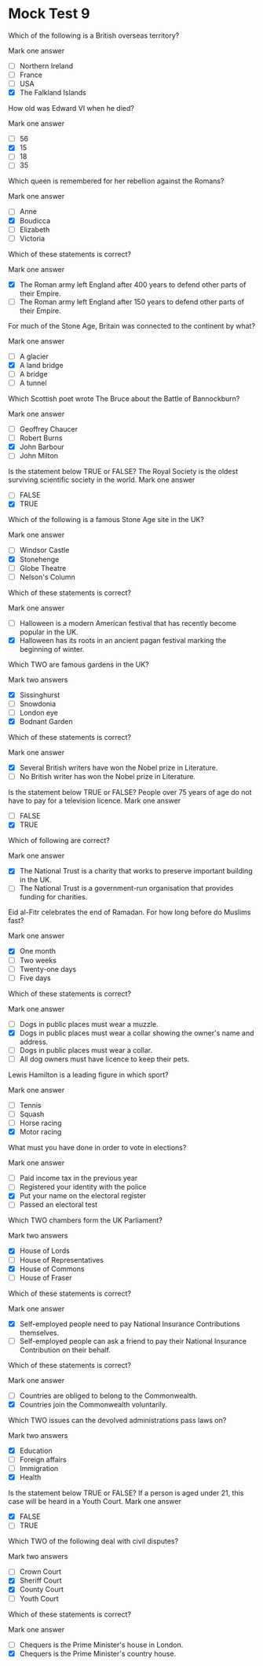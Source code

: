 # Mock Test 9

Which of the following is a British overseas territory?

Mark one answer

- [ ]  Northern Ireland
- [ ]  France
- [ ]  USA
- [x]  The Falkland Islands

How old was Edward VI when he died?

Mark one answer

- [ ]  56
- [x]  15
- [ ]  18
- [ ]  35

Which queen is remembered for her rebellion against the Romans?

Mark one answer

- [ ]  Anne
- [x]  Boudicca
- [ ]  Elizabeth
- [ ]  Victoria

Which of these statements is correct?

Mark one answer

- [x]  The Roman army left England after 400 years to defend other parts of their Empire.
- [ ]  The Roman army left England after 150 years to defend other parts of their Empire.

For much of the Stone Age, Britain was connected to the continent by what?

Mark one answer

- [ ]  A glacier
- [x]  A land bridge
- [ ]  A bridge
- [ ]  A tunnel

Which Scottish poet wrote The Bruce about the Battle of Bannockburn?

Mark one answer

- [ ]  Geoffrey Chaucer
- [ ]  Robert Burns
- [x]  John Barbour
- [ ]  John Milton

Is the statement below TRUE or FALSE?
The Royal Society is the oldest surviving scientific society in the world.
Mark one answer

- [ ]  FALSE
- [x]  TRUE

Which of the following is a famous Stone Age site in the UK?

Mark one answer

- [ ]  Windsor Castle
- [x]  Stonehenge
- [ ]  Globe Theatre
- [ ]  Nelson's Column

Which of these statements is correct?

Mark one answer

- [ ]  Halloween is a modern American festival that has recently become popular in the UK.
- [x]  Halloween has its roots in an ancient pagan festival marking the beginning of winter.

Which TWO are famous gardens in the UK?

Mark two answers

- [x]  Sissinghurst
- [ ]  Snowdonia
- [ ]  London eye
- [x]  Bodnant Garden

Which of these statements is correct?

Mark one answer

- [x]  Several British writers have won the Nobel prize in Literature.
- [ ]  No British writer has won the Nobel prize in Literature.

Is the statement below TRUE or FALSE?
People over 75 years of age do not have to pay for a television licence.
Mark one answer

- [ ]  FALSE
- [x]  TRUE

Which of following are correct?

Mark one answer

- [x]  The National Trust is a charity that works to preserve important building in the UK.
- [ ]  The National Trust is a government-run organisation that provides funding for charities.

Eid al-Fitr celebrates the end of Ramadan. For how long before do Muslims fast?

Mark one answer

- [x]  One month
- [ ]  Two weeks
- [ ]  Twenty-one days
- [ ]  Five days

Which of these statements is correct?

Mark one answer

- [ ]  Dogs in public places must wear a muzzle.
- [x]  Dogs in public places must wear a collar showing the owner's name and address.
- [ ]  Dogs in public places must wear a collar.
- [ ]  All dog owners must have licence to keep their pets.

Lewis Hamilton is a leading figure in which sport?

Mark one answer

- [ ]  Tennis
- [ ]  Squash
- [ ]  Horse racing
- [x]  Motor racing

What must you have done in order to vote in elections?

Mark one answer

- [ ]  Paid income tax in the previous year
- [ ]  Registered your identity with the police
- [x]  Put your name on the electoral register
- [ ]  Passed an electoral test

Which TWO chambers form the UK Parliament?

Mark two answers

- [x]  House of Lords
- [ ]  House of Representatives
- [x]  House of Commons
- [ ]  House of Fraser

Which of these statements is correct?

Mark one answer

- [x]  Self-employed people need to pay National Insurance Contributions themselves.
- [ ]  Self-employed people can ask a friend to pay their National Insurance Contribution on their behalf.

Which of these statements is correct?

Mark one answer

- [ ]  Countries are obliged to belong to the Commonwealth.
- [x]  Countries join the Commonwealth voluntarily.

Which TWO issues can the devolved administrations pass laws on?

Mark two answers

- [x]  Education
- [ ]  Foreign affairs
- [ ]  Immigration
- [x]  Health

Is the statement below TRUE or FALSE?
If a person is aged under 21, this case will be heard in a Youth Court.
Mark one answer

- [x]  FALSE
- [ ]  TRUE

Which TWO of the following deal with civil disputes?

Mark two answers

- [ ]  Crown Court
- [x]  Sheriff Court
- [x]  County Court
- [ ]  Youth Court

Which of these statements is correct?

Mark one answer

- [ ]  Chequers is the Prime Minister's house in London.
- [x]  Chequers is the Prime Minister's country house.